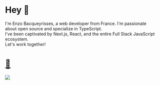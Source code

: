 # Hey 👋
I'm Enzo Bacqueyrisses, a web developer from France. I'm passionate about open source and specialize in TypeScript. 
<br />
I've been captivated by Next.js, React, and the entire Full Stack JavaScript ecosystem.
<br />
Let's work together!

# [📧](mailto:bacqueyrisses@proton.me) 

[<img src="https://user-images.githubusercontent.com/96829831/207169205-13ec50fc-3732-4582-b9ca-63a7ccc1e35a.png">](https://www.bacqueyrisses.dev)
